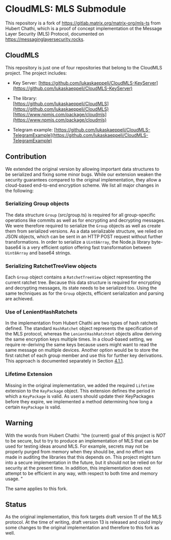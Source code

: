 # CloudMLS: MLS Submodule
This repository is a fork of https://gitlab.matrix.org/matrix-org/mls-ts from Hubert Chathi,
which is a proof of concept implementation ot the Message Layer Security (MLS) Protocol, documented
on https://messaginglayersecurity.rocks.

## CloudMLS
This repository is just one of four repositories that belong to the CloudMLS project.
The project includes:

-  Key Server: [https://github.com/lukaskaeppeli/CloudMLS-KeyServer](https://github.com/lukaskaeppeli/CloudMLS-KeyServer)
 
-  The library:  
  [https://github.com/lukaskaeppeli/CloudMLS](https://github.com/lukaskaeppeli/CloudMLS)  
  [https://www.npmjs.com/package/cloudmls](https://www.npmjs.com/package/cloudmls)

-  Telegram example: [https://github.com/lukaskaeppeli/CloudMLS-TelegramExample](https://github.com/lukaskaeppeli/CloudMLS-TelegramExample)

## Contribution
We extended the original version by allowing important data structures to be serialized and
fixing some minor bugs. While our extension weaken the security guarantees compared to the 
original implementation, they allow a cloud-based end-to-end encryption scheme. We list all
major changes in the following:

### Serializing Group objects

The data structure `Group` (src/group.ts) is required for all
group-specific operations like commits as well as for encrypting and
decrypting messages. We were therefore required to serialize the `Group`
objects as well as create them from serialized versions. As a data
serializable structure, we relied on JSON objects, which can be sent in
an HTTP POST request without further transformations. In order to
serialize a `Uint8Array`, the Node.js library byte-base64 is a very
efficient option offering fast transformation between `Uint8Array` and
base64 strings.

### Serializing RatchetTreeView objects

Each `Group` object contains a `RatchetTreeView` object representing the
current ratchet tree. Because this data structure is required for
encrypting and decrypting messages, its state needs to be serialized
too. Using the same techniques as for the `Group` objects, efficient
serialization and parsing are achieved.

### Use of LenientHashRatchets

In the implementation from Hubert Chathi are two types of hash ratchets
defined. The standard `HashRatchet` object represents the specification
of the MLS protocol, whereas the `LenientHashRatchtet` objects allow
deriving the same encryption keys multiple times. In a cloud-based
setting, we require re-deriving the same keys because users might want
to read the same message on multiple devices. Another option would be to
store the first ratchet of each group member and use this for further
key derivations. This approach is documented separately in Section
<a href="#subsection:base_ratchets" data-reference-type="ref"
data-reference="subsection:base_ratchets">4.1.1</a>.

### Lifetime Extension

Missing in the original implementation, we added the required `Lifetime`
extension to the `KeyPackage` object. This extension defines the period
in which a `KeyPackage` is valid. As users should update their
KeyPackages before they expire, we implemented a method determining how
long a certain `KeyPackage` is valid.

## Warning
With the words from Hubert Chathi: 
"the (current) goal of this project is *NOT* to be secure, but to
try to produce an implementation of MLS that can be used for testing ideas
around MLS.  For example, secrets may not be properly purged from memory when
they should be, and no effort was made in auditing the libraries that this
depends on.
This project might turn into a secure implementation in the future, but it
should not be relied on for security at the present time.
In addition, this implementation does not attempt to be efficient in any way,
with respect to both time and memory usage.
"

The same applies to this fork. 

## Status
As the original implementation, this fork targets draft version 11 of the MLS protocol.
At the time of writing, draft version 13 is released and could imply some changes to
the original implementation and therefore to this fork as well.
